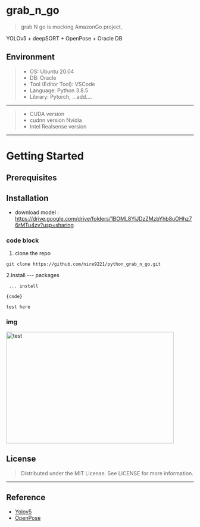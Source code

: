 # grab_n_go

> grab N go is mocking AmazonGo project, 

YOLOv5 + deepSORT + OpenPose + Oracle DB

## Environment
>* OS: Ubuntu 20.04
>* DB: Oracle
>* Tool (Editor Tool): VSCode
>* Language: Python 3.8.5
>* Library: Pytorch, ...add....
-------------

>* CUDA version 
>* cudnn version  Nvidia 
>* Intel Realsense version

--------------
# Getting Started

## Prerequisites



## Installation

* download model : https://drive.google.com/drive/folders/1BOML8YiJDzZMzbYhb8uOHhz76rMTu4zv?usp=sharing

### code block
1. clone the repo
<pre><code>git clone https://github.com/nire9221/python_grab_n_go.git</code></pre>

2.Install --- packages
<pre><code> ... install </code></pre>
<pre><code>{code}</code></pre>
```
test here
```

### img
<img src="/path/to/img.jpg" width="450px" height="300px" title="px(픽셀) 크기 설정" alt="test"></img><br/>


## License
> Distributed under the MIT License. See LICENSE for more information.

--------------- 

## Reference </br>
* [Yolov5](https://github.com/ultralytics/yolov5, "Yolov5") </br>
* [OpenPose](https://github.com/Daniil-Osokin/lightweight-human-pose-estimation.pytorch, "OpenPose")



